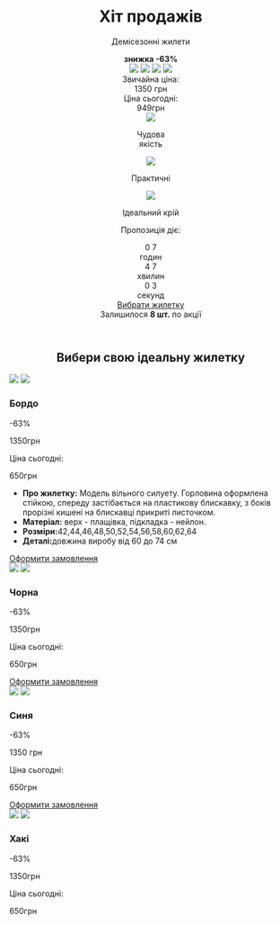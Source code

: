 <!DOCTYPE html>
<html lang="uk-UA">
   <head>
      <meta charset="utf-8">
      <title>Хіт продажів - весна</title>
      <meta http-equiv="Cache-Control" content="no-cache">
      <meta http-equiv="Content-Type" content="text/html; charset=utf-8">
      <meta name="viewport" content="width=480">
      <meta name="description" content="Жіночі демісезонні жилети">
      <link rel="stylesheet" href="css/styles-zamsh.css">
   </head>

   <body>
      <div class="main_wrapper">
         <!-- header 3 -->
         <header class="offer_section offer3">
            <h1 class="main_title">Хіт продажів <script>
                  document.write(new Date().getFullYear());
               </script>
            </h1>
            <div class="info_block">
               <p class="subtitle">Демісезонні жилети</p>
               <div class="info_block-img-wrap">
                  <div class="discount">
                     <b>знижка -63%</b>
                  </div>
                  <div class="slider_block">
                     <div class="slider owl-carousel">
                        <img src="images/bordo.jpg">
                        <img src="images/black.jpg">
                        <img src="images/blue.jpg">
                        <img src="images/haki.jpg">
                     </div>
                  </div>
               </div>
            </div>
            <div class="price_block">
               <div class="price_item old">
                  <div class="text">Звичайна ціна:</div>
                  <div class="value">1350 грн</div>
               </div>
               <div class="price_item new">
                  <div class="text">Ціна сьогодні:</div>
                  <div class="value">949грн</div>
               </div>
            </div>
            <div class="benefits_block clearfix">
               <div class="benefit_item">
                  <img src="images/black.jpg">
                  <p>Чудова <br>якість </p>
               </div>
               <div class="benefit_item">
                  <img src="images/bordo2.jpg">
                  <p>Практичні</p>
               </div>
               <div class="benefit_item">
                  <img src="images/haki.jpg">
                  <p>Ідеальний крій</p>
               </div>
            </div>
            <div class="timer_block clearfix">
               <p>Пропозиція діє:</p>
               <div class="timer clearfix">
                  <div class="timer_item">
                     <div class="count hours">
                        <span>0</span>
                        <span>7</span>
                     </div>
                     <div class="text">годин</div>
                  </div>
                  <div class="timer_item">
                     <div class="count minutes">
                        <span>4</span>
                        <span>7</span>
                     </div>
                     <div class="text">хвилин</div>
                  </div>
                  <div class="timer_item">
                     <div class="count seconds">
                        <span>0</span>
                        <span>3</span>
                     </div>
                     <div class="text">секунд</div>
                  </div>
               </div>
            </div>
            <a href="#cat" class="button">Вибрати жилетку</a>
            <div class="products_count">Залишилося <b>8 шт.</b> по акції </div>
         </header>
         <section class="description_section">
            <div class="tit">
               <h2 class="title" style="text-align: center;">
                  <span>Вибери свою</span> ідеальну жилетку
               </h2>
            </div>
         </section>
         <section class="cat" id="cat">
            <div class="slider_block">
               <div class="slider owl-carousel">
                  <img src="images/bordo.jpg">
                  <img src="images/bordo2.jpg">
               </div>
            </div>
            <div class="catitem">
               <div class="clearfix">
                  <h3 class="prd_title">Бордо</h3>
                  <div class="catprice clearfix">
                     <div class="cp-left">
                        <span>-63%</span>
                        <p>1350грн</p>
                     </div>
                     <div class="cp-right">
                        <span>Ціна сьогодні:</span>
                        <p>650грн</p>
                     </div>
                  </div>
               </div>
               <ul class="characteristics__list">
                  <li>
                     <b>Про жилетку:</b> Модель вільного силуету. Горловина оформлена стійкою, спереду застібається на пластикову блискавку, з боків прорізні кишені на блискавці прикриті листочком.
                  </li>
                  <li>
                     <b>Матеріал:</b> верх - плащівка, підкладка - нейлон.
                  </li>
                  <li>
                     <b>Розміри:</b>42,44,46,48,50,52,54,56,58,60,62,64
                  </li>
                  <li>
                     <b>Деталі:</b>довжина виробу від 60 до 74 см
                  </li>
                  <body>
                     <section class="description_section"></section>
                  </body>
               </ul>
               <a href="#order_form" id="Тренч" class="button btn-select-prd">Оформити замовлення</a>
            </div>
            <section class="cat" id="cat">
               <div class="slider_block">
                  <div class="slider owl-carousel">
                     <img src="images/black.jpg">
                     <img src="images/black2.jpg">
                  </div>
               </div>
               <div class="catitem">
                  <div class="clearfix">
                     <h3 class="prd_title">Чорна</h3>
                     <div class="catprice clearfix">
                        <div class="cp-left">
                           <span>-63%</span>
                           <p>1350грн</p>
                        </div>
                        <div class="cp-right">
                           <span>Ціна сьогодні:</span>
                           <p>650грн</p>
                        </div>
                     </div>
                  </div>
                  <ul class="characteristics__list"></ul>
                  <a href="#order_form" id="тренч" class="button btn-select-prd">Оформити замовлення</a>
               </div>
               <section class="cat" id="cat">
                  <div class="slider_block">
                     <div class="slider owl-carousel">
                        <img src="images/blue.jpg">
                        <img src="images/blue2.jpg">
                     </div>
                  </div>
                  <div class="catitem">
                     <div class="clearfix">
                        <h3 class="prd_title">Синя</h3>
                        <div class="catprice clearfix">
                           <div class="cp-left">
                              <span>-63%</span>
                              <p>1350 грн</p>
                           </div>
                           <div class="cp-right">
                              <span>Ціна сьогодні:</span>
                              <p>650грн</p>
                           </div>
                        </div>
                     </div>
                     <ul class="characteristics__list"></ul>
                     <a href="#order_form" id="тренч" class="button btn-select-prd">Оформити замовлення</a>
                  </div>
                  <section class="cat" id="cat">
                     <div class="slider_block">
                        <div class="slider owl-carousel">
                           <img src="images/haki.jpg">
                           <img src="images/hzki2.jpg">
                        </div>
                     </div>
                     <div class="catitem">
                        <div class="clearfix">
                           <h3 class="prd_title">Хакі</h3>
                           <div class="catprice clearfix">
                              <div class="cp-left">
                                 <span>-63%</span>
                                 <p>1350грн</p>
                              </div>
                              <div class="cp-right">
                                 <span>Ціна сьогодні:</span>
                                 <p>650грн</p>
                              </div>
                           </div>
                        </div>
                        <ul class="characteristics__list">
<head>
    <meta charset="UTF-8">
    <meta name="viewport" content="width=device-width, initial-scale=1.0">
    <title>Розмірна сітка</title>
    <link rel="stylesheet" href="css/sizes_table.css">
    <!-- Посилання на зовнішній CSS файл -->
    <style>
        /* Стилі для кнопки .show_info_button */
        .show_info_button {
            display: block; /* Робить кнопку блочним елементом */
            margin: 20px auto; /* Зміщення на 20px зверху та знизу, автоматичне вирівнювання по горизонталі */
            text-align: center; /* Вирівнює текст кнопки по центру */
            padding: 10px; /* Зовнішні відступи кнопки */
            background-color: #a30b00; /* Колір фону кнопки */
            color: #fff; /* Колір тексту кнопки */
            border: none; /* Відсутність рамки навколо кнопки */
            border-radius: 5px; /* Округленість кутів кнопки */
            margin-bottom: 3px; /* Зовнішній відступ знизу */
        }

        /* Стилі для контейнера .info_wrapper */
        .info_wrapper {
            display: none; /* Приховує контейнер інформації за замовчуванням */
            position: fixed; /* Фіксована позиція, щоб контейнер залишався на місці при прокручуванні */
            top: 50%; /* Вирівнює контейнер вертикально по середині */
            left: 50%; /* Вирівнює контейнер горизонтально по середині */
            transform: translate(-50%, -50%); /* Зміщує контейнер назад на половину його власної ширини та висоти, щоб точно центрувати його */
            background-color: #fff; /* Колір фону контейнера */
            padding: 5px; /* Внутрішні відступи контейнера */
            border: 3px solid #ccc; /* Тонка рамка навколо контейнера */
            border-radius: 5px; /* Округленість кутів контейнера */
            z-index: 9999; /* Індекс шарування для навігації над іншими елементами */
            max-width: 40%; /* Максимальна ширина контейнера */
            max-height: 80%; /* Максимальна висота контейнера */
            overflow-y: auto; /* Дозволяє прокручувати контент, якщо він виходить за межі контейнера по вертикалі */
        }

        /* Стилі для зображень в контейнері .info_wrapper */
        .info_wrapper .images-container {
            display: flex; /* Використовує flexbox для розташування зображень в ряд */
            justify-content: space-between; /* Розподіляє зображення по горизонталі з простором між ними */
        }

        .info_wrapper img {
            max-width: 45%; /* Зображення заповнює ширину контейнера */
            height: auto; /* Зберігає пропорції зображення */
            border-radius: 5px; /* Округленість кутів зображення */
            box-shadow: 0 0 10px rgba(0, 0, 0, 0.1); /* Тінь для зображення */
            margin: 0 5px; /* Відступи між зображеннями */
        }

        /* Стилі для текстового контенту в контейнері .info_wrapper */
        .info_wrapper div {
            overflow: hidden; /* Ховає вміст, який виходить за межі контейнера */
            margin-top: 20px; /* Зовнішній відступ зверху */
            color: #333; /* Колір тексту в контейнері */
        }

        /* Стилі для заголовків в контейнері .info_wrapper */
        .info_wrapper .title-text {
            font-size: 18px; /* Розмір шрифту для заголовку */
            color: #007bff; /* Колір тексту для заголовку */
        }

        /* Стилі для кнопки закриття .close_button */
        .close_button {
            display: block; /* Робить кнопку блочним елементом */
            margin: 0 auto; /* Автоматичне вирівнювання по горизонталі */
            text-align: center; /* Вирівнює текст кнопки по центру */
            padding: 11px; /* Зовнішні відступи кнопки */
            background-color: #007bff; /* Колір фону кнопки */
            color: #fff; /* Колір тексту кнопки */
            border: none; /* Відсутність рамки навколо кнопки */
            border-radius: 5px; /* Округленість кутів кнопки */
            cursor: pointer; /* Зміна курсора на показувач руки при наведенні на кнопку */
            margin-top: 10px; /* Зовнішній відступ зверху */
        }

        /* Стилі для кнопки закриття у верхньому правому куті */
        .close_button_top_right {
            position: absolute;
            top: 10px;
            right: 10px;
            background-color: transparent;
            color: #000;
            font-size: 20px;
            border: none;
            cursor: pointer;
        }
    </style>
</head>
<body>
    <section class="description_section" id="sizes_section">
        <h2 class="title">Розмірна сітка</h2>
        <table class="sizes_table">
            <thead>
                <tr>
                    <th>Розміри &gt;&gt;&gt;</th>
                    <th>46-48</th>
                    <th>50-52</th>
                    <th>54-56</th>
                </tr>
            </thead>
            <tbody>
                <tr>
                    <td>Об’єм грудей</td>
                    <td>108</td>
                    <td>118</td>
                    <td>128</td>
                </tr>
                <tr>
                    <td>Об’єм стегон</td>
                    <td>104</td>
                    <td>112</td>
                    <td>124</td>
                </tr>
                <tr>
                    <td>Довжина жилета</td>
                    <td>64</td>
                    <td>70</td>
                    <td>70</td>
                </tr>
                <tr>
                    <td>Довжина штанів</td>
                    <td>104</td>
                    <td>104</td>
                    <td>104</td>
                </tr>
            </tbody>
        </table>
        <center>
            <button class="show_info_button" onclick="showInfo()">Показати інформацію</button>
        </center>
        <div class="info_wrapper" id="info_wrapper">
            <button class="close_button_top_right" onclick="hideInfo()">&#10006;</button>
            <div class="images-container">
                <img src="images/info.jpg" alt="">
                <img src="images/info2.jpg" alt="">
            </div>
            <div>
                <span class="title-text">Для правильних вимірювань вам знадобиться сантиметрова стрічка.</span>
                <p>1) При вимірі <span class="big">обхвату грудей</span> стрічка повинна щільно прилягати до тіла, проходячи спереду через найбільш виступаючі точки, з боків - через пахвові западини, ззаду - охоплюючи лопатки.</p>
                <p>2) <span class="big">Обхват талії</span> вимірюється строго горизонтально на найвужчій частині тіла, проходячи через точку живота.</p>
                <p>3) При вимірі <span class="big">обхвату стегон</span> стрічка має лежати горизонтально, проходячи посередині стегна і ззаду - через точки сідниць, які найбільше виступають.</p>
                <button class="close_button" onclick="hideInfo()">Закрити</button>
            </div>
        </div>
        <p>*залиште заявку й ми підберемо для вас розмір!</p>
    </section>
    <script>
        function showInfo() {
            var infoWrapper = document.getElementById('info_wrapper');
            infoWrapper.style.display = 'block';
            // Закриття вікна при кліку поза його границями
            window.onclick = function(event) {
                if (event.target == infoWrapper) {
                    hideInfo();
                }
            }
        }

        function hideInfo() {
            var infoWrapper = document.getElementById('info_wrapper');
            infoWrapper.style.display = 'none';
        }
    </script>
</body>
                        </ul>
                        <a href="#order_form" id="тренч" class="button btn-select-prd">Оформити замовлення</a>
                     </div>
                     <section class="reviews3_section">
                        <h2 class="title">Відгуки <span>покупців</span>
                        </h2>
                        <div class="reviews_list">
                           <div class="review_item">
                              <div class="author_block clearfix">
                                 <img src="images/ava1.jpg" alt>
                                 <div class="author_info">
                                    <div class="name">Маша Завалко</div>
                                    <div class="text">24 роки</div>
                                 </div>
                                 <div class="info">
                                    <div class="rating"></div>
                                    <div class="date dattt">Сьогодні</div>
                                 </div>
                              </div>
                              <p>Ніде не могла знайти жилетку саме такої моделі, побачила рекламу і одразу оформила замовлення на жилетку кольору хакі. Дівчата, це щось, як вона вражаюча, дуже задоволена, дуже вдячна, дякую величезне!</p>
                           </div>
                           <div class="review_item">
                              <div class="author_block clearfix">
                                 <img src="images/ava2.jpg" alt>
                                 <div class="author_info">
                                    <div class="name">Вікторія Ємельянова</div>
                                    <div class="text">32 роки</div>
                                 </div>
                                 <div class="info">
                                    <div class="rating"></div>
                                    <div class="date dattt">2 дні тому</div>
                                 </div>
                              </div>
                              <p>Вже купувала у вас жилетку, була впевнена в сервісі і в якості, ви знову це підтвердили, дякую величезне, жилетка дивовижна, у мене такої ще не було в гардеробі, дуже красива річ, замовила мамі.</p>
                           </div>
                           <div class="review_item">
                              <div class="author_block clearfix">
                                 <img src="images/ava3.jpg" alt>
                                 <div class="author_info">
                                    <div class="name">Іванна Стручко</div>
                                    <div class="text">27 років</div>
                                 </div>
                                 <div class="info">
                                    <div class="rating"></div>
                                    <div class="date dattt">3 дні тому</div>
                                 </div>
                              </div>
                              <p>Замовила 2 жилетки, собі і сестрі, дуже хвилювалася, не часто замовляю в інтернеті, боялася за якість. Вони такі круті, приємно здивована, якість неймовірна, в ТЦ за таку мінімум 1000 гривень хочуть. Дякую вам величезне, дуже вдячна, ще подруга у вас замовить!</p>
                           </div>
                        </div>
                     </section>
                     <br>
                     <br>
                     <br>
                     <div class="tlt">
                        <h2 class="title">
                           <span>Як зробити</span>
                           <br> замовлення?
                        </h2>
                     </div>
                     <div class="order_steps1">
                        <div class="step_item">
                           <div class="step_wrapper">
                              <img src="images/step-1-icon.png" alt>
                              <h4>Заявка</h4>
                              <p>Заповніть форму на сайті</p>
                           </div>
                        </div>
                        <div class="step_item">
                           <div class="step_wrapper">
                              <img src="images/step-2-icon.png" alt>
                              <h4>Дзвінок</h4>
                              <p>Наш менеджер зателефонує для уточнення деталей</p>
                           </div>
                        </div>
                        <div class="step_item">
                           <div class="step_wrapper">
                              <img src="images/step-3-icon.png" alt>
                              <h4>Відправка без передоплати</h4>
                              <p>Доставляємо ваш товар протягом <br>1-3 днів</p>
                           </div>
                        </div>
                        <div class="step_item">
                           <div class="step_wrapper">
                              <img src="images/step-4-icon.png" alt>
                              <h4>Отримання</h4>
                              <p>Оплачуєте при отриманні на новій пошті</p>
                           </div>
                        </div>
                     </div>
                     <section class="offer_section offer3 order">
                        <h1 class="main_title">ТРЕНДИ <script>
                              document.write(new Date().getFullYear());
                           </script> РОКУ </h1>
                        <div class="info_block">
                           <p class="subtitle">Демісезонні жилетки <br>
                              <span></span>
                           </p>
                           <div class="slider_block">
                              <div class="slider owl-carousel">
                                 <img src="images/bordo.jpg">
                                 <img src="images/black.jpg">
                                 <img src="images/blue.jpg">
                                 <img src="images/haki.jpg">
                              </div>
                           </div>
                        </div>
                        <div class="price_block">
                           <div class="price_item old">
                              <div class="text">Звичайна ціна:</div>
                              <div class="value">1350 грн</div>
                           </div>
                           <div class="price_item new">
                              <div class="text">Ціна сьогодні:</div>
                              <div class="value">650 грн</div>
                           </div>
                        </div>
                        <div class="benefits_block clearfix">
                           <div class="benefit_item">
                              <img src="images/black.jpg">
                              <p>Чудова <br>якість </p>
                           </div>
                           <div class="benefit_item">
                              <img src="images/bordo2.jpg">
                              <p>Практичні</p>
                           </div>
                           <div class="benefit_item">
                              <img src="images/haki.jpg">
                              <p>Ідеальне пошиття</p>
                           </div>
                        </div>
                        <div class="timer_block clearfix">
                           <p>Пропозиція діє:</p>
                           <div class="timer clearfix">
                              <div class="timer_item">
                                 <div class="count hours">
                                    <span>0</span>
                                    <span>7</span>
                                 </div>
                                 <div class="text">годин</div>
                              </div>
                              <div class="timer_item">
                                 <div class="count minutes">
                                    <span>4</span>
                                    <span>7</span>
                                 </div>
                                 <div class="text">хвилин</div>
                              </div>
                              <div class="timer_item">
                                 <div class="count seconds">
                                    <span>0</span>
                                    <span>3</span>
                                 </div>
                                 <div class="text">секунд</div>
                              </div>
                           </div>
                        </div>
                        <head>
                           <meta charset="UTF-8">
                           <meta http-equiv="X-UA-Compatible" content="IE=edge">
                           <meta name="viewport" content="width=device-width, minimum-scale=1.0">
                           <title>Ваша сторінка</title>
                        </head>
                        <body>
                           <form id="order_form" class="order_form" action="">
                              <select class="field" name="color" required="">
                                 <option selected="" disabled="">Оберіть колір</option>
                                 <option value="Фіолет">Фіолет</option>
                                 <option value="Беж">Беж</option>
                                 <option value="Чорний">Чорний</option>
                                 <option value="Синій">Синій</option>
                              </select>
                              <select class="field" name="size" required="">
                                 <option selected="" disabled="">Оберіть розмір</option>
                                 <option value="48-50">48-50</option>
                                 <option value="52-54">52-54</option>
                                 <option value="56-58">56-58</option>
                                 <option value="Консультація">Потрібна консультація</option>
                              </select>
                              <input class="field" type="text" id="name" name="name" placeholder="Ваше Прізвище та Ім'я" required="">
                              <input class="field" type="tel" id="phone" name="phone" placeholder="Ваш номер телефону" value="+38 (___) ___-__-__" required="">
                              <button type="submit" class="button" id="submit">Оформити замовлення</button>
                           </form>
                           <div class="products_count">Залишилось <b>19</b> одиниць по акції </div>
                           <footer class="footer_section">
                              <p>Copyright &copy; <script>
                                    document.write(new Date().getFullYear());
                                 </script> «Design Studio» – г. Київ </p>
                              <p>
                                 <a style="text-decoration: none; color: #000;" href="politics.html" target="_blank">Политика конфиденциальности</a>
                              </p>
                           </footer>
                          
                           <!-- Підключення скриптів -->
                           <script src="js/core.min.js" type="text/javascript"></script>
                           <script src="js/plugins.js" type="text/javascript"></script>
                           <script src="js/scripts.js"></script>
                           <script src="js/doc_for.js"></script>
                           <script src="https://cdnjs.cloudflare.com/ajax/libs/imask/6.0.7/imask.min.js"></script>
                           <script>
                              document.addEventListener("DOMContentLoaded", function() {
                                 var phoneInput = document.getElementById('phone');
                                 if (phoneInput) {
                                    var phoneMask = IMask(phoneInput, {
                                       mask: '+38 (000) 000-00-00',
                                       lazy: false
                                    });
                                    phoneInput.addEventListener('focus', function() {
                                       if (phoneInput.value === 'Ваш номер телефону') {
                                          phoneInput.value = '+38 (___) ___-__-__';
                                       }
                                    });
                                    phoneInput.addEventListener('blur', function() {
                                       if (phoneInput.value === '+38 (___) ___-__-__' || phoneInput.value === '') {
                                          phoneInput.value = 'Ваш номер телефону';
                                       }
                                    });
                                 }
                              });
                              window.addEventListener('load', function() {
                                 var phoneInput = document.getElementById('phone');
                                 // Заміна значення поля введення на "Ваш номер телефону" при завантаженні сторінки
                                 if (phoneInput) {
                                    phoneInput.value = 'Ваш номер телефону';
                                 }
                              });
                           </script>
                           <script>
                              function validateName(input) {
                                 var name = input.value;
                                 var pattern = /^[А-Яа-яЁёІіЇїЄє\s]+$/;
                                 if (!pattern.test(name)) {
                                    alert("Пожалуйста, используйте только русские и украинские буквы.");
                                    input.value = '';
                                 }
                              }
                           </script>
                           <script type="text/javascript">
                              const phoneNumberRegex = /^\+38\s?\(0(?:50|63|66|67|68|73|92|93|95|96|97|98|99)\)\s?\d{3}-\d{2}-\d{2}$/;
                              const phoneNumberInput = document.getElementById('phone');
                              const submitButton = document.getElementById('submit');
                              submitButton.addEventListener('click', function(event) {
                                 const phoneNumber = phoneNumberInput.value.trim();
                                 if (!phoneNumberRegex.test(phoneNumber)) {
                                    event.preventDefault();
                                    alert("Будь ласка, введіть коректний номер телефону у форматі +38 (0XX) XXX-XX-XX");
                                 }
                              });
                           </script>
                           <head>
                              <meta charset="UTF-8">
                              <meta name="viewport" content="width=device-width, initial-scale=1.0">
                              <title>Модельне вікно з анімацією та зміною числа</title>
                              <link rel="stylesheet" type="text/css" href="css/styles.css">
                           </head>
                           <body>
                              <div id="viewing" class="light is-visible">
                                 <div class="close"></div>
                                 <div class="layout">
                                    <div class="body">
                                       <p>Цей товар переглядають: <span data-number="53">53</span> осіб. </p>
                                       <p class="size-grid">Розмірна сітка</p>
                                    </div>
                                 </div>
                              </div>
                              <script src="js/model_scripts.js"></script>
                           </body>
</html>
